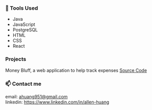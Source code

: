
<!-- ### About me -->

### 🧰 Tools Used
 - Java
 - JavaScript
 - PostgreSQL
 - HTML
 - CSS
 - React

### Projects
Money Bluff, a web application to help track expenses [Source Code](https://github.com/allen-huang9/final-project)

### 📫 Contact me
email: ahuang951@gmail.com <br/>
linkedin: https://www.linkedin.com/in/allen-huang
<!--
**allen-huang9/allen-huang9** is a ✨ _special_ ✨ repository because its `README.md` (this file) appears on your GitHub profile.
### Hi there 👋
Here are some ideas to get you started:

- 🔭 I’m currently working on ...
- 🌱 I’m currently learning ...
- 👯 I’m looking to collaborate on ...
- 🤔 I’m looking for help with ...
- 💬 Ask me about ...
- 📫 How to reach me: ...
- 😄 Pronouns: ...
- ⚡ Fun fact: ...
-->
